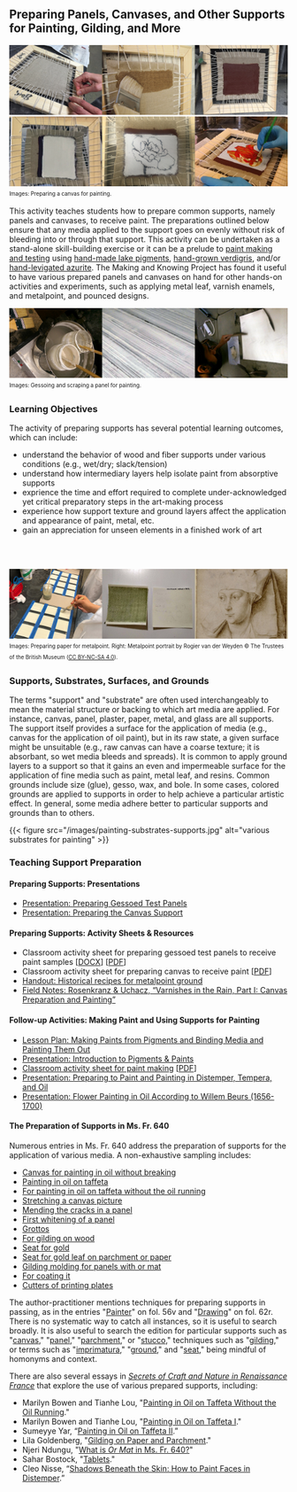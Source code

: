## Preparing Panels, Canvases, and Other Supports for Painting, Gilding, and More

![canvas-part1](/images/supports-canvas-part1.png)
![canvas-part2](/images/supports-canvas-part2.png)
<sup><sub>Images: Preparing a canvas for painting.</sub></sup>


This activity teaches students how to prepare common supports, namely panels and canvases, to receive paint. The preparations outlined below ensure that any media applied to the support goes on evenly without risk of bleeding into or through that support. This activity can be undertaken as a stand-alone skill-building exercise or it can be a prelude to [paint making and testing](/resources/activity-sheets/activitysheet_paintingpigments/) using [hand-made lake pigments](/resources/activity-sheets/activitysheet_lake-pigments/), [hand-grown verdigris](/resources/activity-sheets/verdigris-assignment/), and/or [hand-levigated azurite](/resources/activity-sheets/azurite-assignment/). The Making and Knowing Project has found it useful to have various prepared panels and canvases on hand for other hands-on activities and experiments, such as applying metal leaf, varnish enamels, and metalpoint, and pounced designs.


![panel-composite](/images/supports-panel-composite.png)
<sup><sub>Images: Gessoing and scraping a panel for painting.</sub></sup>


### Learning Objectives
The activity of preparing supports has several potential learning outcomes, which can include:
- understand the behavior of wood and fiber supports under various conditions (e.g., wet/dry; slack/tension)
- understand how intermediary layers help isolate paint from absorptive supports
- exprience the time and effort required to complete under-acknowledged yet critical preparatory steps in the art-making process
- experience how support texture and ground layers affect the application and appearance of paint, metal, etc.
- gain an appreciation for unseen elements in a finished work of art<br>
<br>
<br>


![metalpoint-composite](/images/supports-metalpoint-composite.png)
<sup><sub>Images: Preparing paper for metalpoint. Right: Metalpoint portrait by Rogier van der Weyden © The Trustees of the British Museum ([CC BY-NC-SA 4.0](https://creativecommons.org/licenses/by-nc-sa/4.0/)).</sub></sup>

### Supports, Substrates, Surfaces, and Grounds
The terms "support" and "substrate" are often used interchangeably to mean the material structure or backing to which art media are applied. For instance, canvas, panel, plaster, paper, metal, and glass are all supports. The support itself provides a surface for the application of media (e.g., canvas for the application of oil paint), but in its raw state, a given surface might be unsuitable (e.g., raw canvas can have a coarse texture; it is absorbant, so wet media bleeds and spreads). It is common to apply ground layers to a support so that it gains an even and impermeable surface for the application of fine media such as paint, metal leaf, and resins. Common grounds include size (glue), gesso, wax, and bole. In some cases, colored grounds are applied to supports in order to help achieve a particular artistic effect. In general, some media adhere better to particular supports and grounds than to others. 

{{< figure src="/images/painting-substrates-supports.jpg" alt="various substrates for painting" >}}

### Teaching Support Preparation
#### Preparing Supports: Presentations
- [Presentation: Preparing Gessoed Test Panels](/documents/pdf/bol_2024_preparing-test-panels.pdf)
- [Presentation: Preparing the Canvas Support](/documents/pdf/hermens_preparing-canvas-supports.pdf)

#### Preparing Supports: Activity Sheets & Resources
- Classroom activity sheet for preparing gessoed test panels to receive paint samples [[DOCX](/documents/docx/bol_2024_preparing-test-panels.docx)] [[PDF](/documents/pdf/bol_2024_preparing-test-panels.pdf)]
- Classroom activity sheet for preparing canvas to receive paint [[PDF](/documents/pdf/hermens_preparing-canvas-supports.pdf)]
- [Handout: Historical recipes for metalpoint ground](/documents/pdf/metalpoint-ground-preparation-recipes.pdf)
- [Field Notes: Rosenkranz & Uchacz, “Varnishes in the Rain, Part I: Canvas Preparation and Painting”](https://fieldnotes.makingandknowing.org/pre-2018-Fall/sp18_rosenkranz-uchacz_naomi-tianna_varnishes-in-the-rain/sp18_rosenkranz-uchacz_naomi-tianna_varnishes-rain-1/sp18_rosenkranz-uchacz_naomi-tianna_varnishes-rain-1-canvas-prep-paint.html)

#### Follow-up Activities: Making Paint and Using Supports for Painting
- [Lesson Plan: Making Paints from Pigments and Binding Media and Painting Them Out](/resources/activity-sheets/activitysheet_paintingpigments/)
- [Presentation: Introduction to Pigments & Paints](/documents/pdf/introduction-paints-pigments_njr_2021.pdf)
- [Classroom activity sheet for paint making](/resources/activity-sheets/painting-assignment/) [[PDF](/documents/pdf/painting_assignment_downloadable_2021.pdf)]
- [Presentation: Preparing to Paint and Painting in Distemper, Tempera, and Oil](/documents/pdf/activitysheet_Hermens_Preparing-to-Paint-and-Painting.pdf)
- [Presentation: Flower Painting in Oil According to Willem Beurs (1656-1700)](/documents/pdf/2024_Hermens_Flower-painting-in-oil.pdf)

#### The Preparation of Supports in Ms. Fr. 640
Numerous entries in Ms. Fr. 640 address the preparation of supports for the application of various media. A non-exhaustive sampling includes:
- [Canvas for painting in oil without breaking](https://edition640.makingandknowing.org/#/folios/42v/tl)
- [Painting in oil on taffeta](https://edition640.makingandknowing.org/#/folios/42v/tl)
- [For painting in oil on taffeta without the oil running](https://edition640.makingandknowing.org/#/folios/10v/tl)
- [Stretching a canvas picture](https://edition640.makingandknowing.org/#/folios/165r/tl)
- [Mending the cracks in a panel](https://edition640.makingandknowing.org/#/folios/59v/tl)
- [First whitening of a panel](https://edition640.makingandknowing.org/#/folios/60r/tl)
- [Grottos](https://edition640.makingandknowing.org/#/folios/40r/tl)
- [For gilding on wood](https://edition640.makingandknowing.org/#/folios/75v/tl)
- [Seat for gold](https://edition640.makingandknowing.org/#/folios/29v/tl)
- [Seat for gold leaf on parchment or paper](https://edition640.makingandknowing.org/#/folios/10v/tl)
- [Gilding molding for panels with or mat](https://edition640.makingandknowing.org/#/folios/66r/tl)
- [For coating it](https://edition640.makingandknowing.org/#/folios/73v/tl)
- [Cutters of printing plates](https://edition640.makingandknowing.org/#/folios/51r/tl)

The author-practitioner mentions techniques for preparing supports in passing, as in the entries "[Painter](https://edition640.makingandknowing.org/#/folios/56v/tl)" on fol. 56v and "[Drawing](https://edition640.makingandknowing.org/#/folios/62r/tl)" on fol. 62r. There is no systematic way to catch all instances, so it is useful to search broadly. It is also useful to search the edition for particular supports such as "[canvas](https://edition640.makingandknowing.org/#/search?q=canvas)," "[panel](https://edition640.makingandknowing.org/#/search?q=panel)," "[parchment](https://edition640.makingandknowing.org/#/search?q=parchment)," or "[stucco](https://edition640.makingandknowing.org/#/search?q=stucco)," techniques such as "[gilding](https://edition640.makingandknowing.org/#/search?q=gilding)," or terms such as "[imprimatura](https://edition640.makingandknowing.org/#/search?q=imprimatura)," "[ground](https://edition640.makingandknowing.org/#/search?q=ground)," and "[seat](https://edition640.makingandknowing.org/#/search?q=seat)," being mindful of homonyms and context.  

There are also several essays in [_Secrets of Craft and Nature in Renaissance France_](https://edition640.makingandknowing.org/#/) that explore the use of various prepared supports, including:
- Marilyn Bowen and Tianhe Lou, "[Painting in Oil on Taffeta Without the Oil Running](https://edition640.makingandknowing.org/#/essays/ann_025_fa_15)."
- Marilyn Bowen and Tianhe Lou, "[Painting in Oil on Taffeta I](https://edition640.makingandknowing.org/#/essays/ann_024_fa_15)."
- Sumeyye Yar, “[Painting in Oil on Taffeta II](https://edition640.makingandknowing.org/#/essays/ann_062_fa_17).”
- Lila Goldenberg, "[Gilding on Paper and Parchment](https://edition640.makingandknowing.org/#/essays/ann_039_sp_16)."
- Njeri Ndungu, "[What is _Or Mat_ in Ms. Fr. 640?](https://edition640.makingandknowing.org/#/essays/ann_041_sp_16)"
- Sahar Bostock, "[Tablets](https://edition640.makingandknowing.org/#/essays/ann_068_fa_18)."
- Cleo Nisse, “[Shadows Beneath the Skin: How to Paint Faces in Distemper](https://edition640.makingandknowing.org/#/essays/ann_042_sp_16).”

